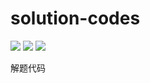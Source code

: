 # solution-codes

![](https://img.shields.io/github/commit-activity/m/StableAgOH/solution-codes?style=plastic)
![](https://img.shields.io/github/repo-size/StableAgOH/solution-codes?style=plastic)
![](https://img.shields.io/tokei/lines/github/StableAgOH/solution-codes?style=plastic)

解题代码
